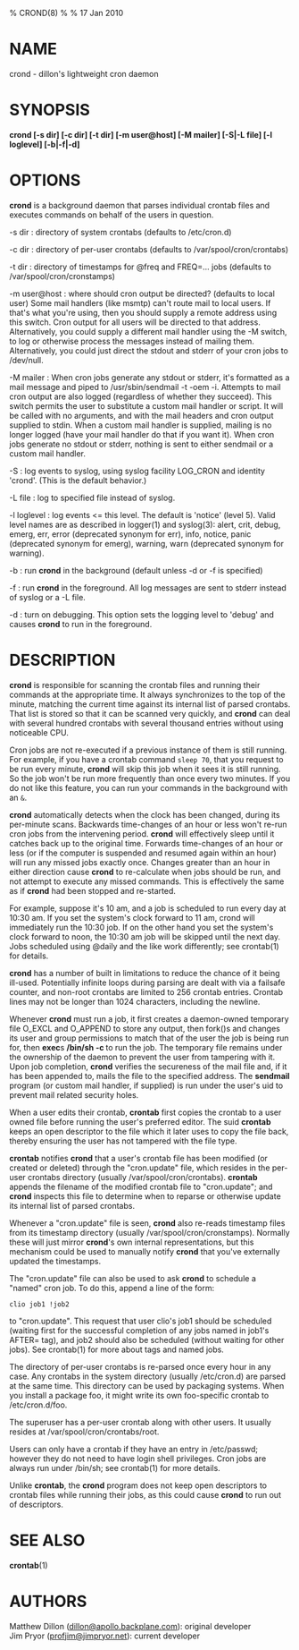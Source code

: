 % CROND(8)
% 
% 17 Jan 2010

NAME
====
crond - dillon's lightweight cron daemon

SYNOPSIS
========
**crond [-s dir] [-c dir] [-t dir] [-m user@host] [-M mailer] 
[-S|-L file] [-l loglevel] [-b|-f|-d]**

OPTIONS
=======
**crond** is a background daemon that parses individual crontab files and
executes commands on behalf of the users in question.

-s dir
:	directory of system crontabs (defaults to /etc/cron.d)

-c dir
:	directory of per-user crontabs (defaults to /var/spool/cron/crontabs)

-t dir
:	directory of timestamps for @freq and FREQ=... jobs
	(defaults to /var/spool/cron/cronstamps)

-m user@host
:	where should cron output be directed? (defaults to local user)
	Some mail handlers (like msmtp) can't route mail to local users. If that's what
	you're using, then you should supply a remote address using this
	switch. Cron output for all users will be directed to that address.
	Alternatively, you could supply a different mail handler using the -M switch,
	to log or otherwise process the messages instead of mailing them.
	Alternatively, you could just direct the stdout and stderr of your cron jobs
	to /dev/null.

-M mailer
:	When cron jobs generate any stdout or stderr, it's formatted as a mail
	message and piped to /usr/sbin/sendmail -t -oem -i. Attempts to mail cron
	output are also logged (regardless of whether they succeed). This switch
	permits the user to substitute a custom mail handler or script. It will be
	called with no arguments, and with the mail headers and cron output supplied to
	stdin. When a custom mail handler is supplied, mailing is no longer logged
	(have your mail handler do that if you want it). When cron jobs generate no
	stdout or stderr, nothing is sent to either sendmail or a custom mail handler.

-S
:	log events to syslog, using syslog facility LOG_CRON and identity 'crond'. (This is the default behavior.)

-L file
:	log to specified file instead of syslog.

-l loglevel
:	log events <= this level. The default is 'notice' (level 5).
	Valid level names are as described in logger(1) and syslog(3): alert,
	crit, debug, emerg, err, error (deprecated synonym for err), info,
	notice, panic (deprecated synonym for emerg), warning, warn (deprecated
	synonym for warning).

-b
:	run **crond** in the background (default unless -d or -f is specified)

-f
:	run **crond** in the foreground. All log messages are sent to stderr instead
	of syslog or a -L file.

-d
:	turn on debugging. This option sets the logging level to 'debug' and causes
	**crond** to run in the foreground.

DESCRIPTION
===========

**crond** is responsible for scanning the crontab files and running their
commands at the appropriate time. It always synchronizes to the top of the
minute, matching the current time against its internal list of parsed crontabs.
That list is stored so that it can be scanned very quickly, and **crond** can deal
with several hundred crontabs with several thousand entries without using noticeable CPU.


Cron jobs are not re-executed if a previous instance of them is still running.
For example, if you have a crontab command `sleep 70`, that you request to be
run every minute, **crond** will skip this job when it sees it is still
running. So the job won't be run more frequently than once every two minutes.
If you do not like this feature, you can run your commands in the background
with an `&`.

**crond** automatically detects when the clock has been changed, during its
per-minute scans. Backwards time-changes of an hour or less won't re-run cron
jobs from the intervening period. **crond** will effectively sleep until it
catches back up to the original time. Forwards time-changes of an hour or less
(or if the computer is suspended and resumed again within an hour) will run any
missed jobs exactly once. Changes greater than an hour in either direction
cause **crond** to re-calculate when jobs should be run, and not attempt to
execute any missed commands. This is effectively the same as if **crond** had
been stopped and re-started.



For example, suppose it's 10 am, and a job is scheduled to run every day at
10:30 am. If you set the system's clock forward to 11 am, crond will immediately run
the 10:30 job. If on the other hand you set the system's clock forward to noon,
the 10:30 am job will be skipped until the next day. Jobs scheduled using
@daily and the like work differently; see crontab(1) for details.



**crond** has a number of built in limitations to reduce the chance of it being
ill-used. Potentially infinite loops during parsing are dealt with via a
failsafe counter, and non-root crontabs are limited to 256 crontab
entries. Crontab lines may not be longer than 1024 characters, including the
newline.

Whenever **crond** must run a job, it first creates a daemon-owned temporary
file O_EXCL and O_APPEND to store any output, then fork()s and changes its user
and group permissions to match that of the user the job is being run for, then
**exec**s **/bin/sh -c <command>** to run the job. The temporary file remains
under the ownership of the daemon to prevent the user from tampering with it.
Upon job completion, **crond** verifies the secureness of the mail file and, if
it has been appended to, mails the file to the specified address. The **sendmail** program
(or custom mail handler, if supplied) is run under the user's uid to prevent mail
related security holes.

When a user edits their crontab, **crontab** first copies the
crontab to a user owned file before running the user's preferred editor. The
suid **crontab** keeps an open descriptor to the file which it later uses to
copy the file back, thereby ensuring the user has not tampered with the file
type.




**crontab** notifies **crond** that a user's crontab file has been
modified (or created or deleted) through the "cron.update" file, which resides
in the per-user crontabs directory (usually /var/spool/cron/crontabs). **crontab**
appends the filename of the modified crontab file to "cron.update"; and
**crond** inspects this file to determine when to reparse or otherwise update
its internal list of parsed crontabs.

Whenever a "cron.update" file is seen, **crond** also re-reads timestamp
files from its timestamp directory (usually /var/spool/cron/cronstamps). Normally
these will just mirror **crond**'s own internal representations, but this
mechanism could be used to manually notify **crond** that you've externally
updated the timestamps.

The "cron.update" file can also be used to ask **crond** to schedule a "named"
cron job. To do this, append a line of the form:

	clio job1 !job2

to "cron.update". This request that user clio's job1 should be scheduled
(waiting first for the successful completion of any jobs named in job1's AFTER=
tag), and job2 should also be scheduled (without waiting for other jobs). See
crontab(1) for more about tags and named jobs.



The directory of per-user crontabs is re-parsed once every hour in any case.
Any crontabs in the system directory (usually /etc/cron.d) are parsed at the
same time. This directory can be used by packaging systems. When you install a
package foo, it might write its own foo-specific crontab to /etc/cron.d/foo.

The superuser has a per-user crontab along with other users. It usually resides
at /var/spool/cron/crontabs/root.

Users can only have a crontab if they have an entry in /etc/passwd; however
they do not need to have login shell privileges. Cron jobs are always run under
/bin/sh; see crontab(1) for more details.



Unlike **crontab**, the **crond** program does not keep open descriptors to
crontab files while running their jobs, as this could cause **crond** to run
out of descriptors.


SEE ALSO
========
**crontab**(1)

AUTHORS
=======
Matthew Dillon (dillon@apollo.backplane.com): original developer  
Jim Pryor (profjim@jimpryor.net): current developer
